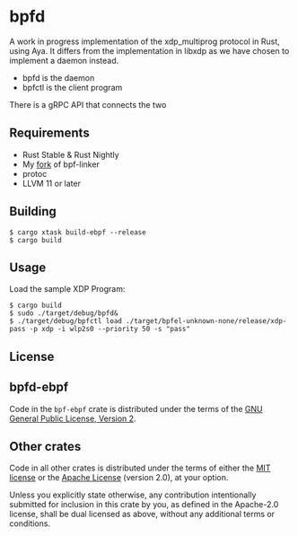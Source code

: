 bpfd
====

A work in progress implementation of the xdp_multiprog protocol in Rust, using Aya.
It differs from the implementation in libxdp as we have chosen to implement a daemon instead.

- bpfd is the daemon
- bpfctl is the client program

There is a gRPC API that connects the two

## Requirements

- Rust Stable & Rust Nightly
- My [fork](https://github.com/dave-tucker/bpf-linker/tree/bpf-v2) of bpf-linker
- protoc
- LLVM 11 or later

## Building

```
$ cargo xtask build-ebpf --release
$ cargo build
```

## Usage

Load the sample XDP Program:
```
$ cargo build
$ sudo ./target/debug/bpfd&
$ ./target/debug/bpfctl load ./target/bpfel-unknown-none/release/xdp-pass -p xdp -i wlp2s0 --priority 50 -s "pass"
```
## License

## bpfd-ebpf

Code in the `bpf-ebpf` crate is distributed under the terms of the [GNU General Public License, Version 2].

## Other crates

Code in all other crates is distributed under the terms of either the [MIT license] or the [Apache License] (version 2.0), at your option.


Unless you explicitly state otherwise, any contribution intentionally submitted for inclusion in this crate by you, as defined in the Apache-2.0 license, shall be dual licensed as above, without any additional terms or conditions.

[MIT license]: LICENSE-MIT
[Apache license]: LICENSE-APACHE
[GNU General Public License, Version 2]: LICENSE-GPL
